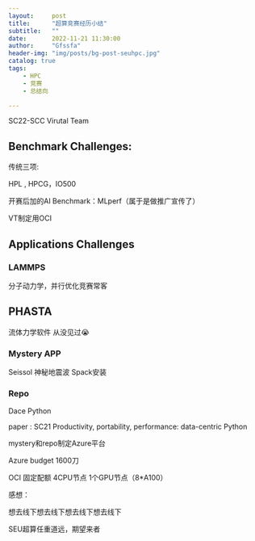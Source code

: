 ```yaml
---
layout:     post
title:      "超算竞赛经历小结"
subtitle:   ""
date:       2022-11-21 11:30:00
author:     "Gfssfa"
header-img: "img/posts/bg-post-seuhpc.jpg"
catalog: true
tags:
    - HPC
    - 竞赛
    - 总结向

---
```


SC22-SCC Virutal Team

## Benchmark Challenges:

传统三项:

HPL , HPCG，IO500

开赛后加的AI Benchmark：MLperf（属于是做推广宣传了）

VT制定用OCI

## Applications Challenges

### LAMMPS 

分子动力学，并行优化竞赛常客

## PHASTA

流体力学软件 从没见过:sob:

### Mystery APP

Seissol 神秘地震波 Spack安装

### Repo

Dace Python 

paper :  SC21 Productivity, portability, performance: data-centric Python



mystery和repo制定Azure平台

Azure budget 1600刀

OCI 固定配额 4CPU节点 1个GPU节点（8*A100）



感想：

想去线下想去线下想去线下想去线下

SEU超算任重道远，期望来者
